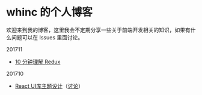 # whinc 的个人博客

欢迎来到我的博客，这里我会不定期分享一些关于前端开发相关的知识，如果有什么问题可以在 Issues 里面讨论。

201711
* [10 分钟理解 Redux](react/introduction-to-redux/index.md)

201710
* [React UI库主题设计](react/react-ui-lib-theme-design/index.md)（[讨论](https://github.com/whinc/blog/issues/1)）
